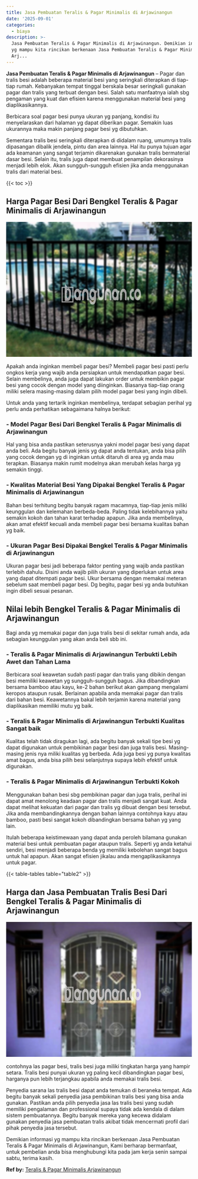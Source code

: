 ```yaml
---
title: Jasa Pembuatan Teralis & Pagar Minimalis di Arjawinangun
date: '2025-09-01'
categories:
  - biaya
description: >-
  Jasa Pembuatan Teralis & Pagar Minimalis di Arjawinangun. Demikian informasi
  yg mampu kita rincikan berkenaan Jasa Pembuatan Teralis & Pagar Minimalis di
  Arj...
---
```


**Jasa Pembuatan Teralis & Pagar Minimalis di Arjawinangun** – Pagar dan tralis besi adalah beberapa material besi yang seringkali diterapkan di tiap-tiap rumah. Kebanyakan tempat tinggal berskala besar seringkali gunakan pagar dan tralis yang terbuat dengan besi. Salah satu manfaatnya ialah sbg pengaman yang kuat dan efisien karena menggunakan material besi yang diaplikasikannya.

Berbicara soal pagar besi punya ukuran yg panjang, kondisi itu menyelaraskan dari halaman yg dapat diberikan pagar. Semakin luas ukurannya maka makin panjang pagar besi yg dibutuhkan.

Sementara tralis besi seringkali diterapkan di didalam ruang, umumnya tralis dipasangan dibalik jendela, pintu dan area lainnya. Hal itu punya tujuan agar ada keamanan yang sangat terjamin dikarenakan gunakan tralis bermaterial dasar besi. Selain itu, tralis juga dapat membuat penampilan dekorasinya menjadi lebih elok. Akan sungguh-sungguh efisien jika anda menggunakan tralis dari material besi.

{{< toc >}}

## Harga Pagar Besi Dari Bengkel Teralis & Pagar Minimalis di Arjawinangun

![Jasa Pembuatan Teralis & Pagar Minimalis di Arjawinangun](/images/pagar-minimalis-murah-04.png)

Apakah anda inginkan membeli pagar besi? Membeli pagar besi pasti perlu ongkos kerja yang wajib anda persiapkan untuk mendapatkan pagar besi. Selain membelinya, anda juga dapat lakukan order untuk membikin pagar besi yang cocok dengan model yang diinginkan. Biasanya tiap-tiap orang miliki selera masing-masing dalam pilih model pagar besi yang ingin dibeli.

Untuk anda yang tertarik inginkan membelinya, terdapat sebagian perihal yg perlu anda perhatikan sebagaimana halnya berikut:
### \- Model Pagar Besi Dari Bengkel Teralis & Pagar Minimalis di Arjawinangun

Hal yang bisa anda pastikan seterusnya yakni model pagar besi yang dapat anda beli. Ada begitu banyak jenis yg dapat anda tentukan, anda bisa pilih yang cocok dengan yg di inginkan untuk ditaruh di area yg anda mau terapkan. Biasanya makin rumit modelnya akan merubah kelas harga yg semakin tinggi.

### \- Kwalitas Material Besi Yang Dipakai Bengkel Teralis & Pagar Minimalis di Arjawinangun

Bahan besi terhitung begitu banyak ragam macamnya, tiap-tiap jenis miliki keunggulan dan kelemahan berbeda-beda. Paling tidak kelebihannya yaitu semakin kokoh dan tahan karat terhadap apapun. Jika anda membelinya, akan amat efektif kecuali anda membeli pagar besi bersama kualitas bahan yg baik.

### \- Ukuran Pagar Besi Dipakai Bengkel Teralis & Pagar Minimalis di Arjawinangun

Ukuran pagar besi jadi beberapa faktor penting yang wajib anda pastikan terlebih dahulu. Disini anda wajib pilih ukuran yang diperlukan untuk area yang dapat ditempati pagar besi. Ukur bersama dengan memakai meteran sebelum saat membeli pagar besi. Dg begitu, pagar besi yg anda butuhkan ingin dibeli sesuai pesanan.

## Nilai lebih Bengkel Teralis & Pagar Minimalis di Arjawinangun

Bagi anda yg memakai pagar dan juga tralis besi di sekitar rumah anda, ada sebagian keunggulan yang akan anda beli sbb ini.

### \- Teralis & Pagar Minimalis di Arjawinangun Terbukti Lebih Awet dan Tahan Lama

Berbicara soal keawetan sudah pasti pagar dan tralis yang dibikin dengan besi memiliki keawetan yg sungguh-sungguh bagus. Jika dibandingkan bersama bamboo atau kayu, ke-2 bahan berikut akan gampang mengalami keropos ataupun rusak. Berlainan apabila anda memakai pagar dan tralis dari bahan besi. Keawetannya bakal lebih terjamin karena material yang diaplikasikan memiliki mutu yg baik.

### \- Teralis & Pagar Minimalis di Arjawinangun Terbukti Kualitas Sangat baik

Kualitas telah tidak diragukan lagi, ada begitu banyak sekali tipe besi yg dapat digunakan untuk pembikinan pagar besi dan juga tralis besi. Masing-masing jenis nya miliki kualitas yg berbeda. Ada juga besi yg punya kwalitas amat bagus, anda bisa pilih besi selanjutnya supaya lebih efektif untuk digunakan.

### \- Teralis & Pagar Minimalis di Arjawinangun Terbukti Kokoh

Menggunakan bahan besi sbg pembikinan pagar dan juga tralis, perihal ini dapat amat menolong keadaan pagar dan tralis menjadi sangat kuat. Anda dapat melihat kekuatan dari pagar dan tralis yg dibuat dengan besi tersebut. Jika anda membandingkannya dengan bahan lainnya contohnya kayu atau bamboo, pasti besi sangat kokoh dibandingkan bersama bahan yg yang lain.

Itulah beberapa keistimewaan yang dapat anda peroleh bilamana gunakan material besi untuk pembuatan pagar ataupun tralis. Seperti yg anda ketahui sendiri, besi menjadi beberapa benda yg memiliki kebolehan sangat bagus untuk hal apapun. Akan sangat efisien jikalau anda mengaplikasikannya untuk pagar.

{{< table-tables table="table2" >}}

## Harga dan Jasa Pembuatan Tralis Besi Dari Bengkel Teralis & Pagar Minimalis di Arjawinangun

![Jasa Pembuatan Teralis & Pagar Minimalis di Arjawinangun](/images/teralis-minimalis-murah-18.png)

contohnya las pagar besi, tralis besi juga miliki tingkatan harga yang hampir setara. Tralis besi punyai ukuran yg paling kecil dibandingkan pagar besi, harganya pun lebih terjangkau apabila anda memakai tralis besi.

Penyedia sarana las tralis besi dapat anda temukan di beraneka tempat. Ada begitu banyak sekali penyedia jasa pembikinan tralis besi yang bisa anda gunakan. Pastikan anda pilih penyedia jasa las tralis besi yang sudah memiliki pengalaman dan professional supaya tidak ada kendala di dalam sistem pembuatannya. Begitu banyak mereka yang kecewa didalam gunakan penyedia jasa pembuatan tralis akibat tidak mencermati profil dari pihak penyedia jasa tersebut.

Demikian informasi yg mampu kita rincikan berkenaan Jasa Pembuatan Teralis & Pagar Minimalis di Arjawinangun, Kami berharap bermanfaat, untuk pembelian anda bisa menghubungi kita pada jam kerja senin sampai sabtu, terima kasih.

**Ref by:** [Teralis & Pagar Minimalis Arjawinangun](https://id.wikipedia.org/wiki/Teralis)
